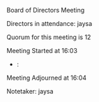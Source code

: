 Board of Directors Meeting

Directors in attendance:
jaysa


Quorum for this meeting is 12

Meeting Started at 16:03

* <RT NUMBER>: <TOPIC>

Meeting Adjourned at 16:04

Notetaker: jaysa
